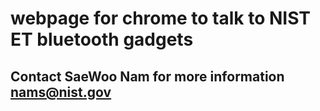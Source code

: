 # webpage for chrome to talk to NIST ET bluetooth gadgets
## Contact SaeWoo Nam for more information nams@nist.gov
